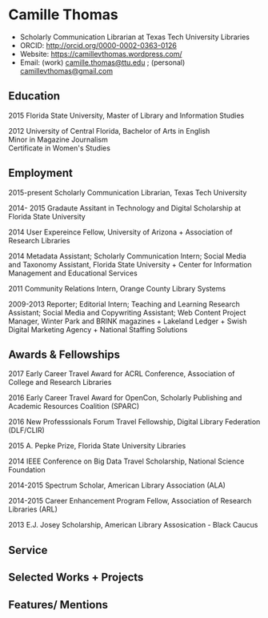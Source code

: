 # Camille Thomas

* Scholarly Communication Librarian at Texas Tech University Libraries
* ORCID: http://orcid.org/0000-0002-0363-0126
* Website: https://camillevthomas.wordpress.com/
* Email: (work) camille.thomas@ttu.edu ; (personal) camillevthomas@gmail.com

## Education

2015      Florida State University, Master of Library and Information Studies

2012      University of Central Florida, Bachelor of Arts in English
  </br> Minor in Magazine Journalism
  </br> Certificate in Women's Studies
  
## Employment
2015-present Scholarly Communication Librarian, Texas Tech University

2014- 2015   Gradaute Assitant in Technology and Digital Scholarship at Florida State University

2014        User Expereince Fellow, University of Arizona + Association of Research Libraries

2014        Metadata Assistant; Scholarly Communication Intern; Social Media and Taxonomy Assistant, Florida State University + Center for Information Management and Educational Services

2011        Community Relations Intern, Orange County Library Systems

2009-2013   Reporter; Editorial Intern; Teaching and Learning Research Assistant; Social Media and Copywriting Assistant; Web Content Project Manager, Winter Park and BRINK magazines + Lakeland Ledger + Swish Digital Marketing Agency + National Staffing Solutions

## Awards & Fellowships

2017        Early Career Travel Award for ACRL Conference, Association of College and Research Libraries

2016        Early Career Travel Award for OpenCon, Scholarly Publishing and Academic Resources Coalition (SPARC)

2016        New Professsionals Forum Travel Fellowship, Digital Library Federation (DLF/CLIR)

2015        A. Pepke Prize, Florida State University Libraries

2014        IEEE Conference on Big Data Travel Scholarship, National Science Foundation

2014-2015   Spectrum Scholar, American Library Association (ALA)

2014-2015   Career Enhancement Program Fellow, Association of Research Libraries (ARL)

2013        E.J. Josey Scholarship, American Library Assosication - Black Caucus

## Service

## Selected Works + Projects

## Features/ Mentions

